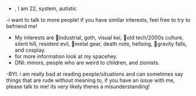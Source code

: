 - , I am 22, system, autistic

-i want to talk to more people! if you have similar interests, feel free to try to befriend me!



- My interests are 🤍industrial, goth, visual kei, 🤍old tech/2000s culture, silent hill, resident evil, 🤍metal gear, death note, hellsing, 🤍gravity falls, and cosplay.
- for more information look at my spacehey. 
- DNI: minors, people who are weird to children, and zionists.
  
-BYI: i am really bad at reading people/situations and can sometimes say things that are rude without meaning to, if you have an issue with me, please talk to me! its very likely theres a misunderstanding!

<!---
industrialgoth/industrialgoth is a ✨ special ✨ repository because its `README.md` (this file) appears on your GitHub profile.
You can click the Preview link to take a look at your changes.
--->
